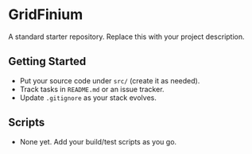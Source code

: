# GridFinium

A standard starter repository. Replace this with your project description.

## Getting Started
- Put your source code under `src/` (create it as needed).
- Track tasks in `README.md` or an issue tracker.
- Update `.gitignore` as your stack evolves.

## Scripts
- None yet. Add your build/test scripts as you go.
